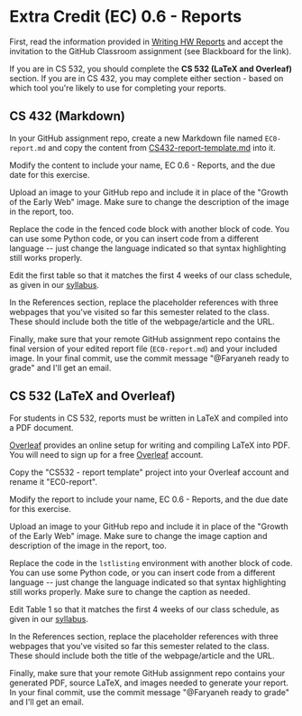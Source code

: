 # Extra Credit (EC) 0.6 - Reports

First, read the information provided in [Writing HW Reports](reports.md) and accept the invitation to the GitHub Classroom assignment (see Blackboard for the link).

If you are in CS 532, you should complete the **CS 532 (LaTeX and Overleaf)** section.  If you are in CS 432, you may complete either section - based on which tool you're likely to use for completing your reports.

## CS 432 (Markdown)

In your GitHub assignment repo, create a new Markdown file named `EC0-report.md` and copy the content from [CS432-report-template.md](CS432-report-template.md) into it.

Modify the content to include your name, EC 0.6 - Reports, and the due date for this exercise.

Upload an image to your GitHub repo and include it in place of the "Growth of the Early Web" image. Make sure to change the description of the image in the report, too.

Replace the code in the fenced code block with another block of code.  You can use some Python code, or you can insert code from a different language -- just change the language indicated so that syntax highlighting still works properly.

Edit the first table so that it matches the first 4 weeks of our class schedule, as given in our [syllabus](https://github.com/odu-cs432-websci/public/blob/main/fall22/syllabus.md#summary-schedule).

In the References section, replace the placeholder references with three webpages that you've visited so far this semester related to the class. These should include both the title of the webpage/article and the URL.

Finally, make sure that your remote GitHub assignment repo contains the final version of your edited report file (`EC0-report.md`) and your included image.  In your final commit, use the commit message "@Faryaneh ready to grade" and I'll get an email.

## CS 532 (LaTeX and Overleaf)

For students in CS 532, reports must be written in LaTeX and compiled into a PDF document.  

[Overleaf](https://overleaf.com) provides an online setup for writing and compiling LaTeX into PDF.  You will need to sign up for a free [Overleaf](https://overleaf.com) account.

Copy the "CS532 - report template" project into your Overleaf account and rename it "EC0-report".

Modify the report to include your name, EC 0.6 - Reports, and the due date for this exercise.

Upload an image to your GitHub repo and include it in place of the "Growth of the Early Web" image. Make sure to change the image caption and description of the image in the report, too.

Replace the code in the `lstlisting` environment with another block of code.  You can use some Python code, or you can insert code from a different language -- just change the language indicated so that syntax highlighting still works properly.  Make sure to change the caption as needed.

Edit Table 1 so that it matches the first 4 weeks of our class schedule, as given in our [syllabus](https://github.com/odu-cs432-websci/public/blob/main/spr23/syllabus.md#summary-schedule).

In the References section, replace the placeholder references with three webpages that you've visited so far this semester related to the class. These should include both the title of the webpage/article and the URL.

Finally, make sure that your remote GitHub assignment repo contains your generated PDF, source LaTeX, and images needed to generate your report. In your final commit, use the commit message "@Faryaneh ready to grade" and I'll get an email.
